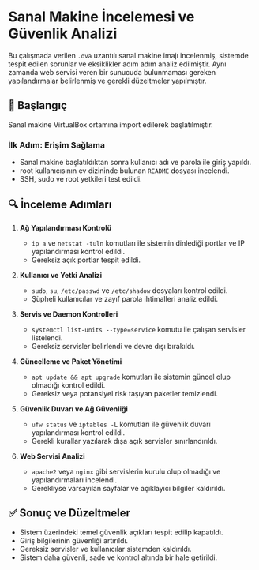 # Sanal Makine İncelemesi ve Güvenlik Analizi

Bu çalışmada verilen `.ova` uzantılı sanal makine imajı incelenmiş, sistemde tespit edilen sorunlar ve eksiklikler adım adım analiz edilmiştir. Aynı zamanda web servisi veren bir sunucuda bulunmaması gereken yapılandırmalar belirlenmiş ve gerekli düzeltmeler yapılmıştır.

## 🧩 Başlangıç

Sanal makine VirtualBox ortamına import edilerek başlatılmıştır.

### İlk Adım: Erişim Sağlama
- Sanal makine başlatıldıktan sonra kullanıcı adı ve parola ile giriş yapıldı.
- root kullanıcısının ev dizininde bulunan `README` dosyası incelendi.
- SSH, sudo ve root yetkileri test edildi.

## 🔍 İnceleme Adımları

1. **Ağ Yapılandırması Kontrolü**
   - `ip a` ve `netstat -tuln` komutları ile sistemin dinlediği portlar ve IP yapılandırması kontrol edildi.
   - Gereksiz açık portlar tespit edildi.

2. **Kullanıcı ve Yetki Analizi**
   - `sudo`, `su`, `/etc/passwd` ve `/etc/shadow` dosyaları kontrol edildi.
   - Şüpheli kullanıcılar ve zayıf parola ihtimalleri analiz edildi.

3. **Servis ve Daemon Kontrolleri**
   - `systemctl list-units --type=service` komutu ile çalışan servisler listelendi.
   - Gereksiz servisler belirlendi ve devre dışı bırakıldı.

4. **Güncelleme ve Paket Yönetimi**
   - `apt update && apt upgrade` komutları ile sistemin güncel olup olmadığı kontrol edildi.
   - Gereksiz veya potansiyel risk taşıyan paketler temizlendi.

5. **Güvenlik Duvarı ve Ağ Güvenliği**
   - `ufw status` ve `iptables -L` komutları ile güvenlik duvarı yapılandırması kontrol edildi.
   - Gerekli kurallar yazılarak dışa açık servisler sınırlandırıldı.

6. **Web Servisi Analizi**
   - `apache2` veya `nginx` gibi servislerin kurulu olup olmadığı ve yapılandırmaları incelendi.
   - Gerekliyse varsayılan sayfalar ve açıklayıcı bilgiler kaldırıldı.

## ✅ Sonuç ve Düzeltmeler

- Sistem üzerindeki temel güvenlik açıkları tespit edilip kapatıldı.
- Giriş bilgilerinin güvenliği artırıldı.
- Gereksiz servisler ve kullanıcılar sistemden kaldırıldı.
- Sistem daha güvenli, sade ve kontrol altında bir hale getirildi.

